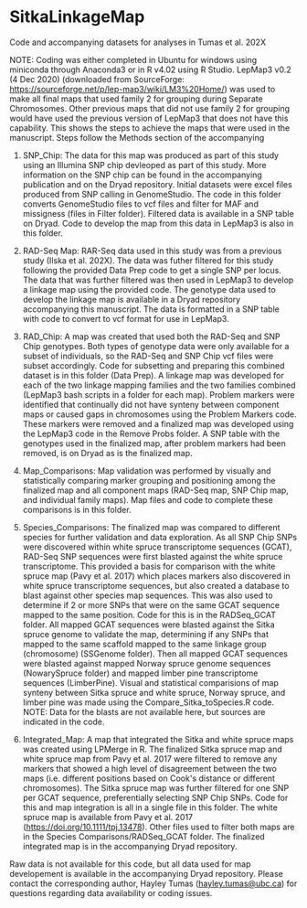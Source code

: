# SitkaLinkageMap
Code and accompanying datasets for analyses in Tumas et al. 202X

NOTE: Coding was either completed in Ubuntu for windows using miniconda through Anaconda3 or in R v4.02 using R Studio. LepMap3 v0.2 (4 Dec 2020) (downloaded from SourceForge: https://sourceforge.net/p/lep-map3/wiki/LM3%20Home/) was used to make all final maps that used family 2 for grouping during Separate Chromosomes. Other previous maps that did not use family 2 for grouping would have used the previous version of LepMap3 that does not have this capability. This shows the steps to achieve the maps that were used in the manuscript. Steps follow the Methods section of the accompanying 

1. SNP_Chip: 
The data for this map was produced as part of this study using an Illumina SNP chip devleoped as part of this study. More information on the SNP chip can be found in the accompanying publication and on the Dryad repository. Initial datasets were excel files produced from SNP calling in GenomeStudio. The code in this folder converts GenomeStudio files to vcf files and filter for MAF and missigness (files in Filter folder). Filtered data is available in a SNP table on Dryad. Code to develop the map from this data in LepMap3 is also in this folder. 

2.	RAD-Seq Map: 
RAR-Seq data used in this study was from a previous study (Ilska et al. 202X). The data was futher filtered for this study following the provided Data Prep code to get a single SNP per locus. The data that was further filtered was then used in LepMap3 to develop a linkage map using the provided code. The genotype data used to develop the linkage map is available in a Dryad repository accompanying this manuscript. The data is formatted in a SNP table with code to convert to vcf format for use in LepMap3. 

3. RAD_Chip: 
A map was created that used both the RAD-Seq and SNP Chip genotypes. Both types of genotype data were only available for a subset of individuals, so the RAD-Seq and SNP Chip vcf files were subset accordingly. Code for subsetting and preparing this combined dataset is in this folder (Data Prep). A linkage map was developed for each of the two linkage mapping families and the two families combined (LepMap3 bash scripts in a folder for each map). Problem markers were identified that continually did not have synteny between component maps or caused gaps in chromosomes using the Problem Markers code. These markers were removed and a finalized map was developed using the LepMap3 code in the Remove Probs folder. A SNP table with the genotypes used in the finalized map, after problem markers had been removed, is on Dryad as is the finalized map. 

4. Map_Comparisons: 
Map validation was performed by visually and statistically comparing marker grouping and positioning among the finalized map and all component maps (RAD-Seq map, SNP Chip map, and individual family maps). Map files and code to complete these comparisons is in this folder. 

5. Species_Comparisons: 
The finalized map was compared to different species for further validation and data exploration. As all SNP Chip SNPs were discovered within white spruce transcriptome sequences (GCAT), RAD-Seq SNP sequences were first blasted against the white spruce transcriptome. This provided a basis for comparison with the white spruce map (Pavy et al. 2017) which places markers also discovered in white spruce transcriptome sequences, but also created a database to blast against other species map sequences. This was also used to determine if 2 or more SNPs that were on the same GCAT sequence mapped to the same position. Code for this is in the RADSeq_GCAT folder. All mapped GCAT sequences were blasted against the Sitka spruce genome to validate the map, determining if any SNPs that mapped to the same scaffold mapped to the same linkage group (chromosome) (SSGenome folder). Then all mapped GCAT sequences were blasted against mapped Norway spruce genome sequences (NowarySpruce folder) and mapped limber pine transcriptome sequences (LimberPine). Visual and statistical comparisions of map synteny between Sitka spruce and white spruce, Norway spruce, and limber pine was made using the Compare_Sitka_toSpecies.R code. NOTE: Data for the blasts are not available here, but sources are indicated in the code. 

6. Integrated_Map: 
A map that integrated the Sitka and white spruce maps was created using LPMerge in R. The finalized Sitka spruce map and white spruce map from Pavy et al. 2017 were filtered to remove any markers that showed a high level of disagreement between the two maps (i.e. different positions based on Cook's distance or different chromosomes). The Sitka spruce map was further filtered for one SNP per GCAT sequence, preferentially selecting SNP Chip SNPs. Code for this and map integration is all in a single file in this folder. The white spruce map is available from Pavy et al. 2017 (https://doi.org/10.1111/tpj.13478). Other files used to filter both maps are in the Species Comparisons/RADSeq_GCAT folder. The finalized integrated map is in the accompanying Dryad repository. 

Raw data is not available for this code, but all data used for map developement is available in the accompanying Dryad repository. Please contact the corresponding author, Hayley Tumas (hayley.tumas@ubc.ca) for questions regarding data availability or coding issues. 

